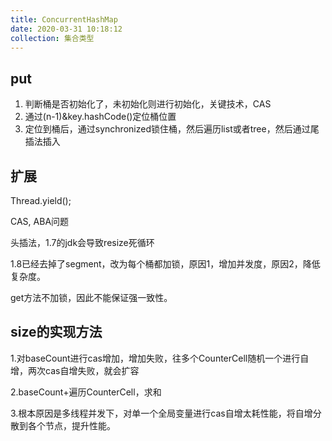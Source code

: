 ```yaml
---
title: ConcurrentHashMap
date: 2020-03-31 10:18:12
collection: 集合类型
---
```


## put

1. 判断桶是否初始化了，未初始化则进行初始化，关键技术，CAS
2. 通过(n-1)&key.hashCode()定位桶位置
3. 定位到桶后，通过synchronized锁住桶，然后遍历list或者tree，然后通过尾插法插入

## 扩展

Thread.yield();

CAS, ABA问题

头插法，1.7的jdk会导致resize死循环

1.8已经去掉了segment，改为每个桶都加锁，原因1，增加并发度，原因2，降低复杂度。

get方法不加锁，因此不能保证强一致性。

## size的实现方法

1.对baseCount进行cas增加，增加失败，往多个CounterCell随机一个进行自增，两次cas自增失败，就会扩容

2.baseCount+遍历CounterCell，求和

3.根本原因是多线程并发下，对单一个全局变量进行cas自增太耗性能，将自增分散到各个节点，提升性能。